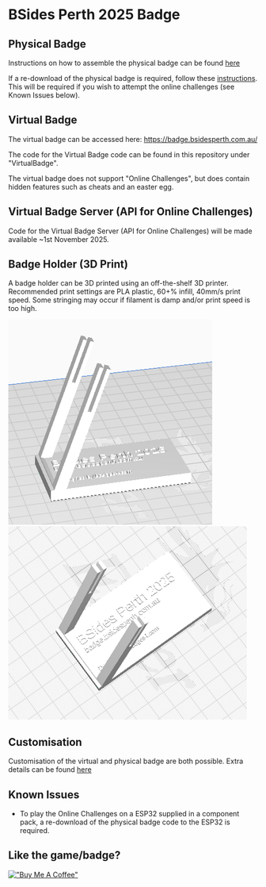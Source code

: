 # BSides Perth 2025 Badge

## Physical Badge

Instructions on how to assemble the physical badge can be found [here](docs/AssemblyInstructions.md)

If a re-download of the physical badge is required, follow these [instructions](docs/DownloadInstructions.md). This will be required if you wish to attempt the online challenges (see Known Issues below).

## Virtual Badge

The virtual badge can be accessed here: https://badge.bsidesperth.com.au/

The code for the Virtual Badge code can be found in this repository under "VirtualBadge".

The virtual badge does not support "Online Challenges", but does contain hidden features such as cheats and an easter egg.

## Virtual Badge Server (API for Online Challenges)

Code for the Virtual Badge Server (API for Online Challenges) will be made available ~1st November 2025.

## Badge Holder (3D Print)

A badge holder can be 3D printed using an off-the-shelf 3D printer. Recommended print settings are PLA plastic, 60+% infill, 40mm/s print speed. Some stringing may occur if filament is damp and/or print speed is too high.

![](/BadgeHolder_3DPrint/Screenshot1.png) ![](/BadgeHolder_3DPrint/Screenshot4.png)

## Customisation

Customisation of the virtual and physical badge are both possible. Extra details can be found [here](docs/Customisation.md)

## Known Issues

- To play the Online Challenges on a ESP32 supplied in a component pack, a re-download of the physical badge code to the ESP32 is required.

## Like the game/badge?

[!["Buy Me A Coffee"](https://www.buymeacoffee.com/assets/img/custom_images/orange_img.png)](https://buymeacoffee.com/badges4dotcom)